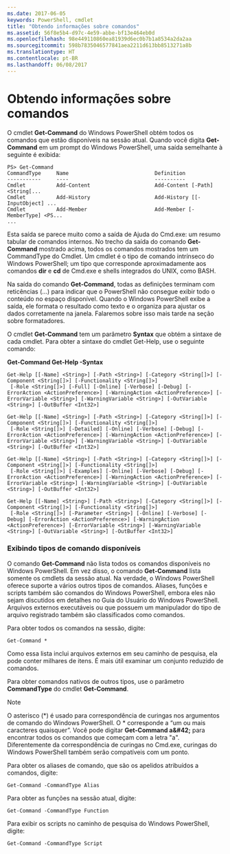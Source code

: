 ```yaml
---
ms.date: 2017-06-05
keywords: PowerShell, cmdlet
title: "Obtendo informações sobre comandos"
ms.assetid: 56f8e5b4-d97c-4e59-abbe-bf13e464eb0d
ms.openlocfilehash: 98e449110860ea81939d6ec0b7b1a8534a2da2aa
ms.sourcegitcommit: 598b7835046577841aea2211d613bb8513271a8b
ms.translationtype: HT
ms.contentlocale: pt-BR
ms.lasthandoff: 06/08/2017
---
```

# <a name="getting-information-about-commands"></a>Obtendo informações sobre comandos
O cmdlet **Get-Command** do Windows PowerShell obtém todos os comandos que estão disponíveis na sessão atual. Quando você digita **Get-Command** em um prompt do Windows PowerShell, uma saída semelhante à seguinte é exibida:

```
PS> Get-Command
CommandType     Name                            Definition
-----------     ----                            ----------
Cmdlet          Add-Content                     Add-Content [-Path] <String[...
Cmdlet          Add-History                     Add-History [[-InputObject] ...
Cmdlet          Add-Member                      Add-Member [-MemberType] <PS...
...
```

Esta saída se parece muito como a saída de Ajuda do Cmd.exe: um resumo tabular de comandos internos. No trecho da saída do comando **Get-Command** mostrado acima, todos os comandos mostrados tem um CommandType do Cmdlet. Um cmdlet é o tipo de comando intrínseco do Windows PowerShell; um tipo que corresponde aproximadamente aos comandos **dir** e **cd** de Cmd.exe e shells integrados do UNIX, como BASH.

Na saída do comando **Get-Command**, todas as definições terminam com reticências (...) para indicar que o PowerShell não consegue exibir todo o conteúdo no espaço disponível. Quando o Windows PowerShell exibe a saída, ele formata o resultado como texto e o organiza para ajustar os dados corretamente na janela. Falaremos sobre isso mais tarde na seção sobre formatadores.

O cmdlet **Get-Command** tem um parâmetro **Syntax** que obtém a sintaxe de cada cmdlet. Para obter a sintaxe do cmdlet Get-Help, use o seguinte comando:

**Get-Command Get-Help -Syntax**

```
Get-Help [[-Name] <String>] [-Path <String>] [-Category <String[]>] [-Component <String[]>] [-Functionality <String[]>]
 [-Role <String[]>] [-Full] [-Online] [-Verbose] [-Debug] [-ErrorAction <ActionPreference>] [-WarningAction <ActionPreference>] [-ErrorVariable <String>] [-WarningVariable <String>] [-OutVariable <String>] [-OutBuffer <Int32>]

Get-Help [[-Name] <String>] [-Path <String>] [-Category <String[]>] [-Component <String[]>] [-Functionality <String[]>]
 [-Role <String[]>] [-Detailed] [-Online] [-Verbose] [-Debug] [-ErrorAction <ActionPreference>] [-WarningAction <ActionPreference>] [-ErrorVariable <String>] [-WarningVariable <String>] [-OutVariable <String>] [-OutBuffer <Int32>]

Get-Help [[-Name] <String>] [-Path <String>] [-Category <String[]>] [-Component <String[]>] [-Functionality <String[]>]
 [-Role <String[]>] [-Examples] [-Online] [-Verbose] [-Debug] [-ErrorAction <ActionPreference>] [-WarningAction <ActionPreference>] [-ErrorVariable <String>] [-WarningVariable <String>] [-OutVariable <String>] [-OutBuffer <Int32>]

Get-Help [[-Name] <String>] [-Path <String>] [-Category <String[]>] [-Component <String[]>] [-Functionality <String[]>]
 [-Role <String[]>] [-Parameter <String>] [-Online] [-Verbose] [-Debug] [-ErrorAction <ActionPreference>] [-WarningAction <ActionPreference>] [-ErrorVariable <String>] [-WarningVariable <String>] [-OutVariable <String>] [-OutBuffer <Int32>]
```

### <a name="displaying-available-command-types"></a>Exibindo tipos de comando disponíveis
O comando **Get-Command** não lista todos os comandos disponíveis no Windows PowerShell. Em vez disso, o comando **Get-Command** lista somente os cmdlets da sessão atual. Na verdade, o Windows PowerShell oferece suporte a vários outros tipos de comandos. Aliases, funções e scripts também são comandos do Windows PowerShell, embora eles não sejam discutidos em detalhes no Guia do Usuário do Windows PowerShell. Arquivos externos executáveis ou que possuem um manipulador do tipo de arquivo registrado também são classificados como comandos.

Para obter todos os comandos na sessão, digite:

```
Get-Command *
```

Como essa lista inclui arquivos externos em seu caminho de pesquisa, ela pode conter milhares de itens. É mais útil examinar um conjunto reduzido de comandos.

Para obter comandos nativos de outros tipos, use o parâmetro **CommandType** do cmdlet **Get-Command**.

> [!NOTE]
> O asterisco (\*) é usado para correspondência de curingas nos argumentos de comando do Windows PowerShell. O \* corresponde a “um ou mais caracteres quaisquer”. Você pode digitar **Get-Command a\&#42;** para encontrar todos os comandos que começam com a letra "a". Diferentemente da correspondência de curingas no Cmd.exe, curingas do Windows PowerShell também serão compatíveis com um ponto.

Para obter os aliases de comando, que são os apelidos atribuídos a comandos, digite:

```
Get-Command -CommandType Alias
```

Para obter as funções na sessão atual, digite:

```
Get-Command -CommandType Function
```

Para exibir os scripts no caminho de pesquisa do Windows PowerShell, digite:

```
Get-Command -CommandType Script
```


